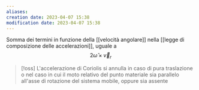 ```yaml
---
aliases: 
creation date: 2023-04-07 15:38
modification date: 2023-04-07 15:38
---
```


Somma dei termini in funzione della [[velocità angolare]] nella [[legge di composizione delle accelerazioni]], uguale a
$$ 2 \hat{\omega} \times \vec{v}_{r} $$

>[!oss]
>L'accelerazione di Coriolis si annulla in caso di pura traslazione o nel caso in cui il moto relativo del punto materiale sia parallelo all'asse di rotazione del sistema mobile, oppure sia assente

